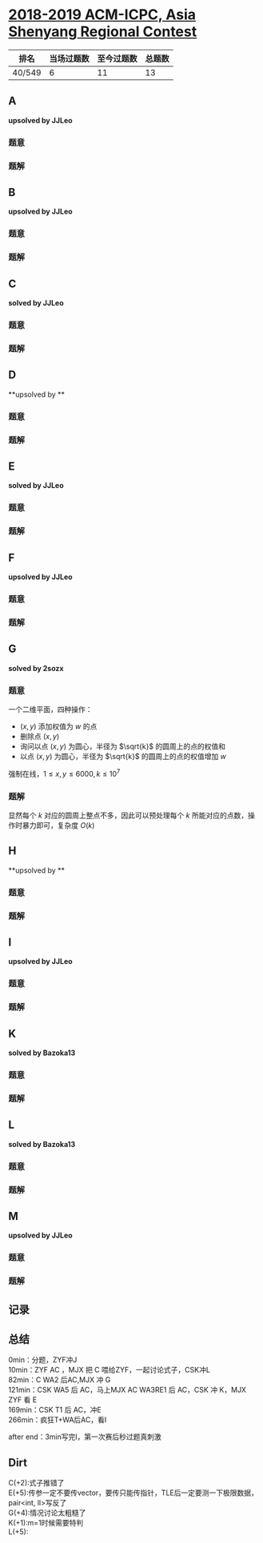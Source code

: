 # [2018-2019 ACM-ICPC, Asia Shenyang Regional Contest](https://codeforces.com/gym/101955)

| 排名   | 当场过题数 | 至今过题数 | 总题数 |
| ------ | ---------- | ---------- | ------ |
| 40/549 | 6          | 11         | 13     |

## **A**

**upsolved by JJLeo**

### 题意



### 题解



## **B**

**upsolved by JJLeo**

### 题意



### 题解



## **C**

**solved by JJLeo**

### 题意



### 题解



## **D**

**upsolved by **

### 题意



### 题解



## **E**

**solved by JJLeo**

### 题意



### 题解



## **F**

**upsolved by JJLeo**

### 题意



### 题解



## **G**

**solved by 2sozx**

### 题意

一个二维平面，四种操作：

- $(x,y)$ 添加权值为 $w$ 的点
- 删除点 $(x,y)$
- 询问以点 $(x, y)$ 为圆心，半径为 $\sqrt{k}$ 的圆周上的点的权值和
- 以点 $(x, y)$ 为圆心，半径为 $\sqrt{k}$ 的圆周上的点的权值增加 $w$ 

强制在线，$1 \le x, y \le 6000, k \le 10^7$

### 题解

显然每个 $k$ 对应的圆周上整点不多，因此可以预处理每个 $k$ 所能对应的点数，操作时暴力即可，复杂度 $O(k)$

## **H**

**upsolved by **

### 题意



### 题解



## **I**

**upsolved by JJLeo**

### 题意



### 题解



## **K**

**solved by Bazoka13**

### 题意



### 题解



## **L**

**solved by Bazoka13**

### 题意



### 题解



## **M**

**upsolved by JJLeo**

### 题意



### 题解



## **记录**



## **总结**

0min：分题，ZYF冲J<br>10min：ZYF AC ，MJX 把 C 喂给ZYF，一起讨论式子，CSK冲L<br>82min：C WA2 后AC,MJX 冲 G<br>121min：CSK WA5 后 AC，马上MJX AC WA3RE1 后 AC，CSK 冲 K，MJX ZYF 看 E<br>169min：CSK T1 后 AC，冲E<br>266min：疯狂T+WA后AC，看I<br>

after end：3min写完I，第一次赛后秒过题真刺激

## **Dirt**

C(+2):式子推错了<br>E(+5):传参一定不要传vector，要传只能传指针，TLE后一定要测一下极限数据，pair<int, ll>写反了<br>G(+4):情况讨论太粗糙了<br>K(+1):m=1时候需要特判<br>L(+5):
